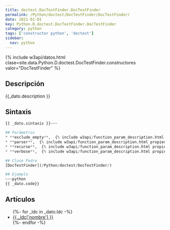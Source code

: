 ```yaml
---
title: doctest.DocTestFinder.DocTestFinder
permalink: /Python/doctest/DocTestFinder/DocTestFinder/
date: 2021-01-01
key: Python.D.doctest.DocTestFinder.DocTestFinder
category: python
tags: ['constructor python', 'doctest']
sidebar: 
  nav: python
---
```


{% include w3api/datos.html clase=site.data.Python.D.doctest.DocTestFinder.constructores valor="DocTestFinder" %}

## Descripción
{{_dato.description }}

## Sintaxis
~~~python
{{ _dato.sintaxis }}~~~

## Parámetros
* **exclude_empty**,  {% include w3api/function_param_description.html propiedad=site.data.Python.D.doctest.DocTestFinder.DocTestFinder valor="exclude_empty" %}
* **parser**,  {% include w3api/function_param_description.html propiedad=site.data.Python.D.doctest.DocTestFinder.DocTestFinder valor="parser" %}
* **recurse**,  {% include w3api/function_param_description.html propiedad=site.data.Python.D.doctest.DocTestFinder.DocTestFinder valor="recurse" %}
* **verbose**,  {% include w3api/function_param_description.html propiedad=site.data.Python.D.doctest.DocTestFinder.DocTestFinder valor="verbose" %}

## Clase Padre
[DocTestFinder](/Python/doctest/DocTestFinder/)

## Ejemplo
~~~python
{{ _dato.code}}
~~~

## Artículos
<ul>
{%- for _ldc in _dato.ldc -%}
   <li>
       <a href="{{_ldc['url'] }}">{{ _ldc['nombre'] }}</a>
   </li>
{%- endfor -%}
</ul>
